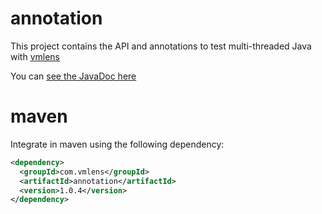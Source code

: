 # annotation

This project contains the API and annotations to test multi-threaded Java with [vmlens](https://vmlens.com)


You can [see the JavaDoc here](https://vmlens.com/apidocs/annotation/)


# maven

Integrate in maven using the following dependency:

```xml
<dependency>
  <groupId>com.vmlens</groupId>
  <artifactId>annotation</artifactId>
  <version>1.0.4</version>
</dependency>
```
